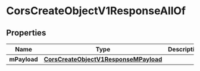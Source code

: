 

# CorsCreateObjectV1ResponseAllOf

## Properties

Name | Type | Description | Notes
------------ | ------------- | ------------- | -------------
**mPayload** | [**CorsCreateObjectV1ResponseMPayload**](CorsCreateObjectV1ResponseMPayload.md) |  | 




